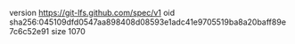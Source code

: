 version https://git-lfs.github.com/spec/v1
oid sha256:045109dfd0547aa898408d08593e1adc41e9705519ba8a20baff89e7c6c52e91
size 1070
